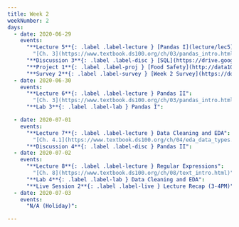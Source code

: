 ```yaml
---
title: Week 2
weekNumber: 2
days:
  - date: 2020-06-29
    events:
      "**Lecture 5**{: .label .label-lecture } [Pandas I](lecture/lec5)":
        "[Ch. 3](https://www.textbook.ds100.org/ch/03/pandas_intro.html)"
      "**Discussion 3**{: .label .label-disc } [SQL](https://drive.google.com/file/d/19yRbiKWxj34RYNxU8VK3n-D41q6g-Sbp/view?usp=sharing) ([video](https://www.youtube.com/playlist?list=PLQCcNQgUcDfrjZb1DuW1ck--rYvdUXCR9))":
      "**Project 1**{: .label .label-proj } [Food Safety](http://data100.datahub.berkeley.edu/hub/user-redirect/git-sync?repo=https://github.com/DS-100/su20&subPath=proj/proj1/) (due Jul. 6)":
      "**Survey 2**{: .label .label-survey } [Week 2 Survey](https://docs.google.com/forms/d/e/1FAIpQLSfypSLcS3G4037pcR-IIf-Y_fxrfvW1OceDyPlmZ538wTjBQQ/viewform) (due Jul. 1)":
  - date: 2020-06-30
    events:
      "**Lecture 6**{: .label .label-lecture } Pandas II":
        "[Ch. 3](https://www.textbook.ds100.org/ch/03/pandas_intro.html)"
      "**Lab 3**{: .label .label-lab } Pandas I":

  - date: 2020-07-01
    events:
      "**Lecture 7**{: .label .label-lecture } Data Cleaning and EDA":
        "[Ch. 4.1](https://www.textbook.ds100.org/ch/04/eda_data_types.html), [Ch. 5](https://www.textbook.ds100.org/ch/05/cleaning_intro.html)"
      "**Discussion 4**{: .label .label-disc } Pandas II":
  - date: 2020-07-02
    events:
      "**Lecture 8**{: .label .label-lecture } Regular Expressions":
        "[Ch. 8](https://www.textbook.ds100.org/ch/08/text_intro.html)"
      "**Lab 4**{: .label .label-lab } Data Cleaning and EDA":
      "**Live Session 2**{: .label .label-live } Lecture Recap (3-4PM)":
  - date: 2020-07-03
    events:
      "N/A (Holiday)":

---
```

